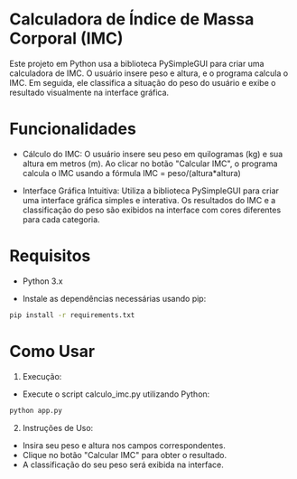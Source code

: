 # Calculadora de Índice de Massa Corporal (IMC)
Este projeto em Python usa a biblioteca PySimpleGUI para criar uma calculadora de IMC. O usuário insere peso e altura, e o programa calcula o IMC. Em seguida, ele classifica a situação do peso do usuário e exibe o resultado visualmente na interface gráfica.

# Funcionalidades
- Cálculo do IMC: O usuário insere seu peso em quilogramas (kg) e sua altura em metros (m). Ao clicar no botão "Calcular IMC", o programa calcula o IMC usando a fórmula IMC = peso/(altura*altura)

- Interface Gráfica Intuitiva: Utiliza a biblioteca PySimpleGUI para criar uma interface gráfica simples e interativa. Os resultados do IMC e a classificação do peso são exibidos na interface com cores diferentes para cada categoria.

# Requisitos
- Python 3.x

- Instale as dependências necessárias usando pip:
```bash
pip install -r requirements.txt
```

# Como Usar
1. Execução:

- Execute o script calculo_imc.py utilizando Python:
```bash
python app.py
```

2. Instruções de Uso:

- Insira seu peso e altura nos campos correspondentes.
- Clique no botão "Calcular IMC" para obter o resultado.
- A classificação do seu peso será exibida na interface.
